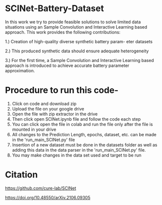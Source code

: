 # SCINet-Battery-Dataset

In this work we try to provide feasible solutions to solve limited data situations using an Sample Convolution and Interactive Learning based approach. This work provides the following contributions:

1.) Creation of high-quality diverse synthetic battery param-
eter datasets

2.) This produced synthetic data should ensure adequate
heterogeneity

3.) For the first time, a Sample Convolution and Interactive
Learning based approach is introduced to achieve accurate battery parameter approximation.

# Procedure to run this code- 

1. Click on code and download zip
2. Upload the file on your google drive
3. Open the file with zip extractor in the drive
4. Then click open SCINet.ipynb file and follow the code each step
5. You can click open the file in colab and run the file only after the file is mounted in your drive
6. All changes to the Prediction Length, epochs, dataset, etc. can be made in the 'run_main_SCINet.py' file 
7. Insertion of a new dataset must be done in the datasets folder as well as adding this data in the data parser in the 'run_main_SCINet.py' file.
8. You may make changes in the data set used and target to be run


# Citation 
https://github.com/cure-lab/SCINet

https://doi.org/10.48550/arXiv.2106.09305
